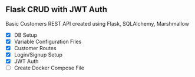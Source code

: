 ## Flask CRUD with JWT Auth

Basic Customers REST API created using Flask, SQLAlchemy, Marshmallow

- [x] DB Setup
- [x] Variable Configuration Files
- [x] Customer Routes
- [x] Login/Signup Setup
- [x] JWT Auth
- [ ] Create Docker Compose File
